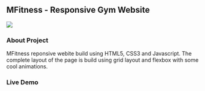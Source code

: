 ## MFitness - Responsive Gym Website

![](img/landing-page.png)

### About Project

MFitness reponsive webite build using HTML5, CSS3 and Javascript. The complete layout of the page is build using grid layout and flexbox with some cool animations.

### Live Demo



